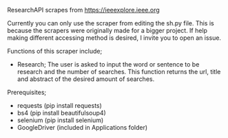 ResearchAPI scrapes from https://ieeexplore.ieee.org

Currently you can only use the scraper from editing the sh.py file. This is because the scrapers were originally made for a bigger project.
If help making different accessing method is desired, I invite you to open an issue.

Functions of this scraper include;
- Research; The user is asked to input the word or sentence to be research and the number of searches. This function returns the url, title and abstract of the desired amount of searches.

Prerequisites;
- requests (pip install requests)
- bs4 (pip install beautifulsoup4)
- selenium (pip install selenium)
- GoogleDriver (included in Applications folder)
